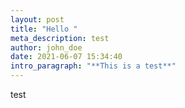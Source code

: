 ```yaml
---
layout: post
title: "Hello "
meta_description: test
author: john_doe
date: 2021-06-07 15:34:40
intro_paragraph: "**This is a test**"
---
```

test